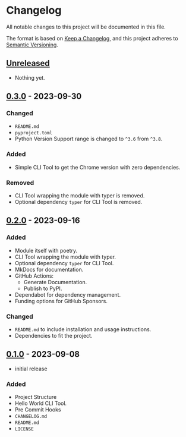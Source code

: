 # Changelog

All notable changes to this project will be documented in this file.

The format is based on [Keep a Changelog], and this project adheres to [Semantic Versioning].

## [Unreleased]

- Nothing yet.

## [0.3.0] - 2023-09-30

### Changed

- `README.md`
- `pyproject.toml`
- Python Version Support range is changed to `^3.6` from `^3.8`.

### Added

- Simple CLI Tool to get the Chrome version with zero dependencies.

### Removed

- CLI Tool wrapping the module with typer is removed.
- Optional dependency `typer` for CLI Tool is removed.

## [0.2.0] - 2023-09-16

### Added

- Module itself with poetry.
- CLI Tool wrapping the module with typer.
- Optional dependency `typer` for CLI Tool.
- MkDocs for documentation.
- GitHub Actions:
  - Generate Documentation.
  - Publish to PyPI.
- Dependabot for dependency management.
- Funding options for GitHub Sponsors.

### Changed

- `README.md` to include installation and usage instructions.
- Dependencies to fit the project.

## [0.1.0] - 2023-09-08

- initial release

### Added

- Project Structure
- Hello World CLI Tool.
- Pre Commit Hooks
- `CHANGELOG.md`
- `README.md`
- `LICENSE`

<!-- Links -->
[keep a changelog]: https://keepachangelog.com/en/1.1.0/
[semantic versioning]: https://semver.org

<!-- Versions -->
[unreleased]: https://github.com/hasansezertasan/chrome-version/compare/0.3.0...HEAD
[0.3.0]: https://github.com/hasansezertasan/chrome-version/compare/0.2.0...0.3.0
[0.2.0]: https://github.com/hasansezertasan/chrome-version/compare/0.1.0...0.2.0
[0.1.0]: https://github.com/hasansezertasan/chrome-version/releases/tag/0.1.0
